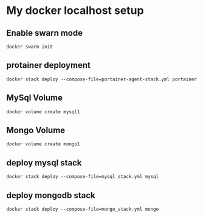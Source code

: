 # My docker localhost setup

## Enable swarn mode

`docker swarm init`

## protainer deployment

`docker stack deploy --compose-file=portainer-agent-stack.yml portainer`

## MySql Volume

`docker volume create mysql1`

## Mongo Volume

`docker volume create mongo1`

## deploy mysql stack

`docker stack deploy --compose-file=mysql_stack.yml mysql`

## deploy mongodb stack

`docker stack deploy --compose-file=mongo_stack.yml mongo`